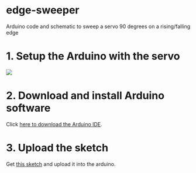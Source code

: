 # edge-sweeper
Arduino code and schematic to sweep a servo 90 degrees on a rising/falling edge

# 1. Setup the Arduino with the servo

![](schematic)

# 2. Download and install Arduino software

Click [here to download the Arduino IDE](https://www.arduino.cc/en/Main/Software).

# 3. Upload the sketch

Get [this sketch](https://github.com/schollz/edge-sweeper/blob/master/arduino.c) and upload it into the arduino.

